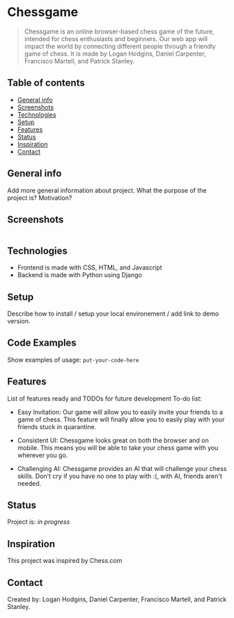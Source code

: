 # Chessgame

> Chessgame is an online browser-based chess game of the future, intended for chess enthusiasts and beginners.
> Our web app will impact the world by connecting different people through a friendly game of chess.
> It is made by Logan Hodgins, Daniel Carpenter, Francisco Martell, and Patrick Stanley.

## Table of contents
* [General info](#general-info)
* [Screenshots](#screenshots)
* [Technologies](#technologies)
* [Setup](#setup)
* [Features](#features)
* [Status](#status)
* [Inspiration](#inspiration)
* [Contact](#contact)

## General info
Add more general information about project. What the purpose of the project is? Motivation?

## Screenshots
![<img src="https://cdn.pixabay.com/photo/2016/07/12/11/39/checkmate-1511866_960_720.jpg">](https://cdn.pixabay.com/photo/2016/07/12/11/39/checkmate-1511866_960_720.jpg)

## Technologies
* Frontend is made with CSS, HTML, and Javascript
* Backend is made with Python using Django

## Setup
Describe how to install / setup your local environement / add link to demo version.

## Code Examples
Show examples of usage:
`put-your-code-here`

## Features
List of features ready and TODOs for future development
To-do list:

* Easy Invitation: Our game will allow you to easily invite your friends to a game of chess. This feature will finally allow you to easily play with your friends stuck in quarantine.

* Consistent UI: Chessgame looks great on both the browser and on mobile. This means you will be able to take your chess game with you wherever you go.

* Challenging AI: Chessgame provides an AI that will challenge your chess skills. Don't cry if you have no one to play with :(, with AI, friends aren't needed.

## Status
Project is: _in progress_

## Inspiration
This project was inspired by Chess.com

## Contact
Created by: Logan Hodgins, Daniel Carpenter, Francisco Martell, and Patrick Stanley.